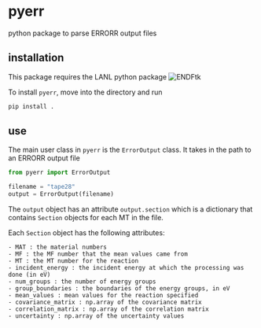 # pyerr
python package to parse ERRORR output files

## installation

This package requires the LANL python package ![ENDFtk](https://github.com/njoy/ENDFtk)

To install `pyerr`, move into the directory and run

```bash
pip install .
```

## use

The main user class in `pyerr` is the `ErrorOutput` class. It takes in the path to an ERRORR output file

```python
from pyerr import ErrorOutput

filename = "tape28"
output = ErrorOutput(filename)
```

The `output` object has an attribute `output.section` which is a dictionary that contains `Section` objects for each MT in the file.

Each `Section` object has the following attributes:

    - MAT : the material numbers
    - MF : the MF number that the mean values came from 
    - MT : the MT number for the reaction
    - incident_energy : the incident energy at which the processing was done (in eV)
    - num_groups : the number of energy groups
    - group_boundaries : the boundaries of the energy groups, in eV
    - mean_values : mean values for the reaction specified
    - covariance_matrix : np.array of the covariance matrix
    - correlation_matrix : np.array of the correlation matrix
    - uncertainty : np.array of the uncertainty values 